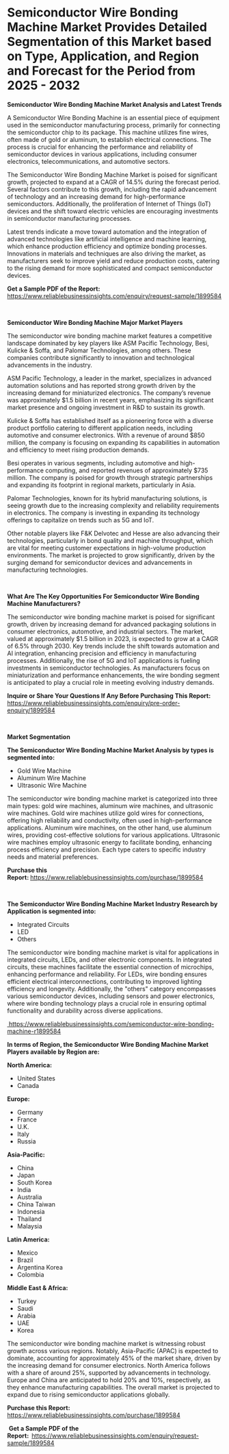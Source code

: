 <p><h1>Semiconductor Wire Bonding Machine Market Provides Detailed Segmentation of this Market based on Type, Application, and Region and Forecast for the Period from 2025 - 2032</h1></p><p><strong>Semiconductor Wire Bonding Machine Market Analysis and Latest Trends</strong></p>
<p><p>A Semiconductor Wire Bonding Machine is an essential piece of equipment used in the semiconductor manufacturing process, primarily for connecting the semiconductor chip to its package. This machine utilizes fine wires, often made of gold or aluminum, to establish electrical connections. The process is crucial for enhancing the performance and reliability of semiconductor devices in various applications, including consumer electronics, telecommunications, and automotive sectors.</p><p>The Semiconductor Wire Bonding Machine Market is poised for significant growth, projected to expand at a CAGR of 14.5% during the forecast period. Several factors contribute to this growth, including the rapid advancement of technology and an increasing demand for high-performance semiconductors. Additionally, the proliferation of Internet of Things (IoT) devices and the shift toward electric vehicles are encouraging investments in semiconductor manufacturing processes. </p><p>Latest trends indicate a move toward automation and the integration of advanced technologies like artificial intelligence and machine learning, which enhance production efficiency and optimize bonding processes. Innovations in materials and techniques are also driving the market, as manufacturers seek to improve yield and reduce production costs, catering to the rising demand for more sophisticated and compact semiconductor devices.</p></p>
<p><strong>Get a Sample PDF of the Report:&nbsp;</strong> <a href="https://www.reliablebusinessinsights.com/enquiry/request-sample/1899584?utm_campaign=3279&utm_medium=2&utm_source=Github&utm_content=ia&utm_term=12042025&utm_id=semiconductor-wire-bonding-machine">https://www.reliablebusinessinsights.com/enquiry/request-sample/1899584</a></p>
<p>&nbsp;</p>
<p><strong>Semiconductor Wire Bonding Machine Major Market Players</strong></p>
<p><p>The semiconductor wire bonding machine market features a competitive landscape dominated by key players like ASM Pacific Technology, Besi, Kulicke & Soffa, and Palomar Technologies, among others. These companies contribute significantly to innovation and technological advancements in the industry.</p><p>ASM Pacific Technology, a leader in the market, specializes in advanced automation solutions and has reported strong growth driven by the increasing demand for miniaturized electronics. The company’s revenue was approximately $1.5 billion in recent years, emphasizing its significant market presence and ongoing investment in R&D to sustain its growth.</p><p>Kulicke & Soffa has established itself as a pioneering force with a diverse product portfolio catering to different application needs, including automotive and consumer electronics. With a revenue of around $850 million, the company is focusing on expanding its capabilities in automation and efficiency to meet rising production demands.</p><p>Besi operates in various segments, including automotive and high-performance computing, and reported revenues of approximately $735 million. The company is poised for growth through strategic partnerships and expanding its footprint in regional markets, particularly in Asia.</p><p>Palomar Technologies, known for its hybrid manufacturing solutions, is seeing growth due to the increasing complexity and reliability requirements in electronics. The company is investing in expanding its technology offerings to capitalize on trends such as 5G and IoT.</p><p>Other notable players like F&K Delvotec and Hesse are also advancing their technologies, particularly in bond quality and machine throughput, which are vital for meeting customer expectations in high-volume production environments. The market is projected to grow significantly, driven by the surging demand for semiconductor devices and advancements in manufacturing technologies.</p></p>
<p>&nbsp;</p>
<p><strong>What Are The Key Opportunities For Semiconductor Wire Bonding Machine Manufacturers?</strong></p>
<p><p>The semiconductor wire bonding machine market is poised for significant growth, driven by increasing demand for advanced packaging solutions in consumer electronics, automotive, and industrial sectors. The market, valued at approximately $1.5 billion in 2023, is expected to grow at a CAGR of 6.5% through 2030. Key trends include the shift towards automation and AI integration, enhancing precision and efficiency in manufacturing processes. Additionally, the rise of 5G and IoT applications is fueling investments in semiconductor technologies. As manufacturers focus on miniaturization and performance enhancements, the wire bonding segment is anticipated to play a crucial role in meeting evolving industry demands.</p></p>
<p><strong>Inquire or Share Your Questions If Any Before Purchasing This Report:</strong> <a href="https://www.reliablebusinessinsights.com/enquiry/pre-order-enquiry/1899584?utm_campaign=3279&utm_medium=2&utm_source=Github&utm_content=ia&utm_term=12042025&utm_id=semiconductor-wire-bonding-machine">https://www.reliablebusinessinsights.com/enquiry/pre-order-enquiry/1899584</a></p>
<p>&nbsp;</p>
<p><strong>Market Segmentation</strong></p>
<p><strong>The Semiconductor Wire Bonding Machine Market Analysis by types is segmented into:</strong></p>
<p><ul><li>Gold Wire Machine</li><li>Aluminum Wire Machine</li><li>Ultrasonic Wire Machine</li></ul></p>
<p><p>The semiconductor wire bonding machine market is categorized into three main types: gold wire machines, aluminum wire machines, and ultrasonic wire machines. Gold wire machines utilize gold wires for connections, offering high reliability and conductivity, often used in high-performance applications. Aluminum wire machines, on the other hand, use aluminum wires, providing cost-effective solutions for various applications. Ultrasonic wire machines employ ultrasonic energy to facilitate bonding, enhancing process efficiency and precision. Each type caters to specific industry needs and material preferences.</p></p>
<p><strong>Purchase this Report:&nbsp;</strong><a href="https://www.reliablebusinessinsights.com/purchase/1899584?utm_campaign=3279&utm_medium=2&utm_source=Github&utm_content=ia&utm_term=12042025&utm_id=semiconductor-wire-bonding-machine">https://www.reliablebusinessinsights.com/purchase/1899584</a></p>
<p>&nbsp;</p>
<p><strong>The Semiconductor Wire Bonding Machine Market Industry Research by Application is segmented into:</strong></p>
<p><ul><li>Integrated Circuits</li><li>LED</li><li>Others</li></ul></p>
<p><p>The semiconductor wire bonding machine market is vital for applications in integrated circuits, LEDs, and other electronic components. In integrated circuits, these machines facilitate the essential connection of microchips, enhancing performance and reliability. For LEDs, wire bonding ensures efficient electrical interconnections, contributing to improved lighting efficiency and longevity. Additionally, the "others" category encompasses various semiconductor devices, including sensors and power electronics, where wire bonding technology plays a crucial role in ensuring optimal functionality and durability across diverse applications.</p></p>
<p><a href="https://www.reliablebusinessinsights.com/semiconductor-wire-bonding-machine-r1899584?utm_campaign=3279&utm_medium=2&utm_source=Github&utm_content=ia&utm_term=12042025&utm_id=semiconductor-wire-bonding-machine">&nbsp;https://www.reliablebusinessinsights.com/semiconductor-wire-bonding-machine-r1899584</a></p>
<p><strong>In terms of Region, the Semiconductor Wire Bonding Machine Market Players available by Region are:</strong></p>
<p>
    <p> <strong> North America: </strong>
        <ul>
            <li>United States</li>
            <li>Canada</li>
        </ul>
        </p> 
    <p> <strong> Europe: </strong>
        <ul>
            <li>Germany</li>
            <li>France</li>
            <li>U.K.</li>
            <li>Italy</li>
            <li>Russia</li>
        </ul>
        </p> 
    <p> <strong> Asia-Pacific: </strong>
        <ul>
            <li>China</li>
            <li>Japan</li>
            <li>South Korea</li>
            <li>India</li>
            <li>Australia</li>
            <li>China Taiwan</li>
            <li>Indonesia</li>
            <li>Thailand</li>
            <li>Malaysia</li>
        </ul>
        </p> 
    <p> <strong> Latin America: </strong>
        <ul>
            <li>Mexico</li>
            <li>Brazil</li>
            <li>Argentina Korea</li>
            <li>Colombia</li>
        </ul>
        </p> 
    <p> <strong> Middle East & Africa: </strong>
        <ul>
            <li>Turkey</li>
            <li>Saudi</li>
            <li>Arabia</li>
            <li>UAE</li>
            <li>Korea</li>
        </ul>
    </p>
    </p>
<p><p>The semiconductor wire bonding machine market is witnessing robust growth across various regions. Notably, Asia-Pacific (APAC) is expected to dominate, accounting for approximately 45% of the market share, driven by the increasing demand for consumer electronics. North America follows with a share of around 25%, supported by advancements in technology. Europe and China are anticipated to hold 20% and 10%, respectively, as they enhance manufacturing capabilities. The overall market is projected to expand due to rising semiconductor applications globally.</p></p>
<p><strong>Purchase this Report: </strong><a href="https://www.reliablebusinessinsights.com/purchase/1899584?utm_campaign=3279&utm_medium=2&utm_source=Github&utm_content=ia&utm_term=12042025&utm_id=semiconductor-wire-bonding-machine">https://www.reliablebusinessinsights.com/purchase/1899584</a></p>
<p>&nbsp;<strong>Get a Sample PDF of the Report:&nbsp;&nbsp;</strong><a href="https://www.reliablebusinessinsights.com/enquiry/request-sample/1899584?utm_campaign=3279&utm_medium=2&utm_source=Github&utm_content=ia&utm_term=12042025&utm_id=semiconductor-wire-bonding-machine">https://www.reliablebusinessinsights.com/enquiry/request-sample/1899584</a></p>
<p><strong></strong></p>
<p><p></p><p></p><p></p></p>